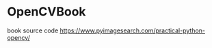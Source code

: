 # OpenCVBook
<Practical Python and OpenCV> book source code
https://www.pyimagesearch.com/practical-python-opencv/
